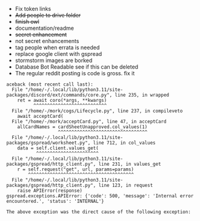 - Fix token links
- ~~Add people to drive folder~~
- ~~finish owl~~
- documentation/readme
- ~~secret enhancement~~
- not secret enhancements
- tag people when errata is needed
- replace google client with gspread
- stormstorm images are borked
- Database Bot Readable see if this can be deleted
- The regular reddit posting is code is gross. fix it




```
aceback (most recent call last):
  File "/home/-/.local/lib/python3.11/site-packages/discord/ext/commands/core.py", line 235, in wrapped
    ret = await coro(*args, **kwargs)
          ^^^^^^^^^^^^^^^^^^^^^^^^^^^
  File "/home/-/mork/cogs/Lifecycle.py", line 237, in compileveto
    await acceptCard(
  File "/home/-/mork/acceptCard.py", line 47, in acceptCard
    allCardNames = cardSheetUnapproved.col_values(1)
                   ^^^^^^^^^^^^^^^^^^^^^^^^^^^^^^^^^
  File "/home/-/.local/lib/python3.11/site-packages/gspread/worksheet.py", line 712, in col_values
    data = self.client.values_get(
           ^^^^^^^^^^^^^^^^^^^^^^^
  File "/home/-/.local/lib/python3.11/site-packages/gspread/http_client.py", line 231, in values_get
    r = self.request("get", url, params=params)
        ^^^^^^^^^^^^^^^^^^^^^^^^^^^^^^^^^^^^^^^
  File "/home/-/.local/lib/python3.11/site-packages/gspread/http_client.py", line 123, in request
    raise APIError(response)
gspread.exceptions.APIError: {'code': 500, 'message': 'Internal error encountered.', 'status': 'INTERNAL'}

The above exception was the direct cause of the following exception:
```